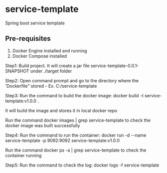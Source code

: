 # service-template
Spring boot service template

Pre-requisites
--------------
1. Docker Engine installed and running
2. Docker Compose installed

Step1: Build project. It will create a jar file service-template-0.0.1-SNAPSHOT under ./target folder

Step2: Open command prompt and go to the directory where the 'Dockerfile" stored - Ex. C:/service-template

Step3: Run the command to build the docker image: docker build -t service-template:v1.0.0 .

  It will build the image and stores it in local docker repo

  Run the command docker images | grep service-template to check the docker image was built successfully 

Step4: Run the command to run the container: docker run -d --name service-template -p 9092:9092 service-template:v1.0.0

  Run the command docker ps -a | grep service-template to check the container running 

Step5: Run the command to check the log: docker logs -f service-template



